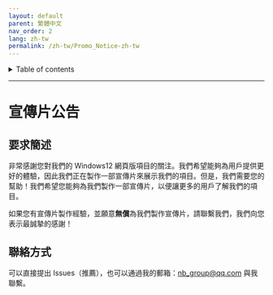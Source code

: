 ```yaml
---
layout: default
parent: 繁體中文
nav_order: 2
lang: zh-tw
permalink: /zh-tw/Promo_Notice-zh-tw
---
```


<details close markdown="block">
  <summary>
    Table of contents
  </summary>
  {: .text-delta }
- TOC
{:toc}
</details>

---
# 宣傳片公告

## 要求簡述
非常感謝您對我們的 Windows12 網頁版項目的關注。我們希望能夠為用戶提供更好的體驗，因此我們正在製作一部宣傳片來展示我們的項目。但是，我們需要您的幫助！我們希望您能夠為我們製作一部宣傳片，以便讓更多的用戶了解我們的項目。

如果您有宣傳片製作經驗，並願意**無償**為我們製作宣傳片，請聯繫我們，我們向您表示最誠摯的感謝！

## 聯絡方式
可以直接提出 Issues（推薦），也可以通過我的郵箱：nb_group@qq.com 與我聯繫。